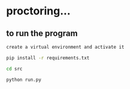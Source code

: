# proctoring...

## to run the program
```bash
create a virtual environment and activate it
```
```bash
pip install -r requirements.txt
```
```bash
cd src
```
```bash
python run.py
```
